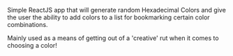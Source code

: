 Simple ReactJS app that will generate random Hexadecimal Colors and give the user the ability to add colors to a list for bookmarking certain color combinations.

Mainly used as a means of getting out of a 'creative' rut when it comes to choosing a color!

